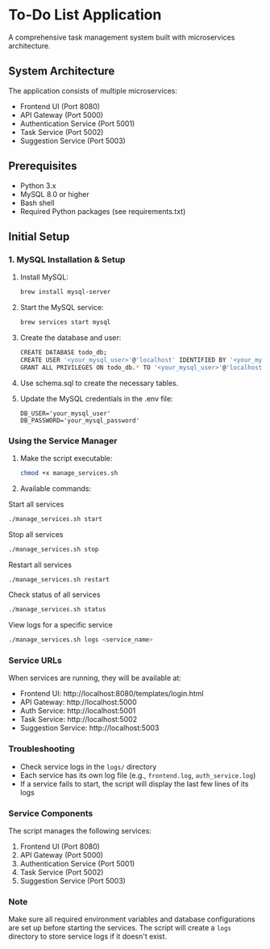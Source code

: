 # To-Do List Application

A comprehensive task management system built with microservices architecture.

## System Architecture

The application consists of multiple microservices:
- Frontend UI (Port 8080)
- API Gateway (Port 5000)
- Authentication Service (Port 5001)
- Task Service (Port 5002)
- Suggestion Service (Port 5003)

## Prerequisites

- Python 3.x
- MySQL 8.0 or higher
- Bash shell
- Required Python packages (see requirements.txt)

## Initial Setup

### 1. MySQL Installation & Setup

1. Install MySQL:
    ```bash
    brew install mysql-server
    ```
2. Start the MySQL service:
    ```bash
    brew services start mysql
    ```
4. Create the database and user:
    ```bash
    CREATE DATABASE todo_db;
    CREATE USER '<your_mysql_user>'@'localhost' IDENTIFIED BY '<your_mysql_password>';
    GRANT ALL PRIVILEGES ON todo_db.* TO '<your_mysql_user>'@'localhost';
    ```
4. Use schema.sql to create the necessary tables.

5. Update the MySQL credentials in the .env file:
    ```
    DB_USER='your_mysql_user'
    DB_PASSWORD='your_mysql_password'
    ```

### Using the Service Manager

1. Make the script executable:
   ``` bash
   chmod +x manage_services.sh
   ```

2. Available commands:

Start all services
``` bash
./manage_services.sh start
```

Stop all services
``` bash
./manage_services.sh stop
```

Restart all services
``` bash
./manage_services.sh restart
```

Check status of all services
``` bash
./manage_services.sh status
```

View logs for a specific service
``` bash
./manage_services.sh logs <service_name>
```

### Service URLs
When services are running, they will be available at:
- Frontend UI: http://localhost:8080/templates/login.html
- API Gateway: http://localhost:5000
- Auth Service: http://localhost:5001
- Task Service: http://localhost:5002
- Suggestion Service: http://localhost:5003

### Troubleshooting
- Check service logs in the `logs/` directory
- Each service has its own log file (e.g., `frontend.log`, `auth_service.log`)
- If a service fails to start, the script will display the last few lines of its logs

### Service Components
The script manages the following services:
1. Frontend UI (Port 8080)
2. API Gateway (Port 5000)
3. Authentication Service (Port 5001)
4. Task Service (Port 5002)
5. Suggestion Service (Port 5003)

### Note
Make sure all required environment variables and database configurations are set up before starting the services. The script will create a `logs` directory to store service logs if it doesn't exist.

